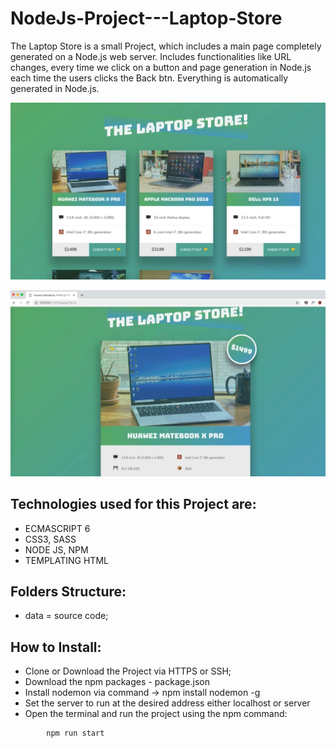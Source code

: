 # NodeJs-Project---Laptop-Store
The Laptop Store is a small Project, which includes a main page completely generated on a Node.js web server. Includes functionalities like URL changes, every time we click on a button and page generation in Node.js each time the users clicks the Back btn. Everything is automatically generated in Node.js.

<p align="center">
  <img src="https://raw.githubusercontent.com/Portfolio-Projects/NodeJs-Project---Laptop-Store/master/img/overview.png">
</p>
<p align="center">
  <img src="https://raw.githubusercontent.com/Portfolio-Projects/NodeJs-Project---Laptop-Store/master/img/product.png">
</p>

## Technologies used for this Project are:
- ECMASCRIPT 6
- CSS3, SASS
- NODE JS, NPM
- TEMPLATING HTML

## Folders Structure:
- data = source code;

## How to Install: 
- Clone or Download the Project via HTTPS or SSH;
- Download the npm packages - package.json
- Install nodemon via command -> npm install nodemon -g 
- Set the server to run at the desired address either localhost or server
- Open the terminal and run the project using the npm command:

```
        npm run start
```